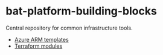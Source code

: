 # bat-platform-building-blocks

Central repository for common infrastructure tools.

* [Azure ARM templates](docs/arm.md)
* [Terraform modules](docs/terraform.md)
